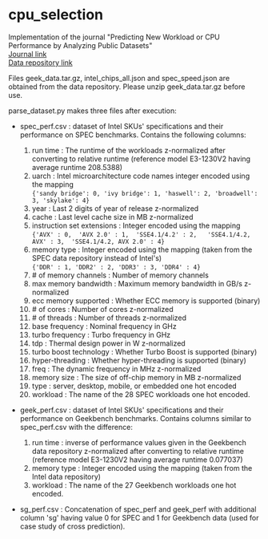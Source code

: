 # cpu_selection
Implementation of the journal "Predicting New Workload or CPU Performance by Analyzing Public Datasets"  
[Journal link](https://dl.acm.org/doi/10.1145/3284127)  
[Data repository link](https://github.com/Emma926/cpu_selection)  

Files geek_data.tar.gz, intel_chips_all.json and spec_speed.json are obtained from the data repository. Please unzip geek_data.tar.gz before use.

parse_dataset.py makes three files after execution:  
+ spec_perf.csv : dataset of Intel SKUs' specifications and their performance on SPEC benchmarks. Contains the following columns:  
  1. run time : The runtime of the workloads z-normalized after converting to relative runtime (reference model E3-1230V2 having average runtime 208.5388)
  2. uarch : Intel microarchitecture code names integer encoded using the mapping  
  `{'sandy bridge': 0, 'ivy bridge': 1, 'haswell': 2, 'broadwell': 3, 'skylake': 4}`
  3. year : Last 2 digits of year of release z-normalized
  4. cache : Last level cache size in MB z-normalized
  5. instruction set extensions : Integer encoded using the mapping  
  `{'AVX' : 0,  'AVX 2.0' : 1,  'SSE4.1/4.2' : 2,   'SSE4.1/4.2, AVX' : 3,  'SSE4.1/4.2, AVX 2.0' : 4}`
  6. memory type : Integer encoded using the mapping (taken from the SPEC data repository instead of Intel's)  
  `{'DDR' : 1, 'DDR2' : 2, 'DDR3' : 3, 'DDR4' : 4}`
  7. \# of memory channels : Number of memory channels
  8. max memory bandwidth : Maximum memory bandwidth in GB/s z-normalized
  9. ecc memory supported : Whether ECC memory is supported (binary)
  10. \# of cores : Number of cores z-normalized
  11. \# of threads : Number of threads z-normalized
  12. base frequency : Nominal frequency in GHz 
  13. turbo frequency : Turbo frequency in GHz
  14. tdp : Thermal design power in W z-normalized
  15. turbo boost technology : Whether Turbo Boost is supported (binary)
  16. hyper-threading : Whether hyper-threading is supported (binary)
  17. freq : The dynamic frequency in MHz z-normalized
  18. memory size : The size of off-chip memory in MB z-normalized
  19. type : server, desktop, mobile, or embedded one hot encoded
  23. workload : The name of the 28 SPEC workloads one hot encoded.
  
 + geek_perf.csv : dataset of Intel SKUs' specifications and their performance on Geekbench benchmarks. Contains columns similar to spec_perf.csv with the difference:  
   1. run time : inverse of performance values given in the Geekbench data repository z-normalized after converting to relative runtime (reference model E3-1230V2 having average runtime 0.077037)
   2. memory type : Integer encoded using the mapping (taken from the Intel data repository)
   3. workload : The name of the 27 Geekbench workloads one hot encoded.
   
 + sg_perf.csv : Concatenation of spec_perf and geek_perf with additional column 'sg' having value 0 for SPEC and 1 for Geekbench data (used for case study of cross prediction).
 
